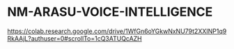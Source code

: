 # NM-ARASU-VOICE-INTELLIGENCE
https://colab.research.google.com/drive/1WfGn6oYGkwNxNU79t2XXINP1q9RkAAjL?authuser=0#scrollTo=1cQ3ATUQcAZH
